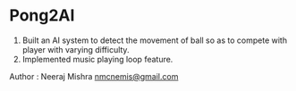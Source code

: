 # Pong2AI

1. Built an AI system to detect the movement of ball so as to compete with player with varying difficulty.
2. Implemented music playing loop feature.

Author : Neeraj Mishra
nmcnemis@gmail.com
